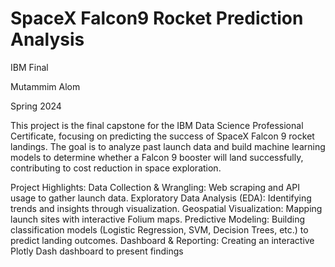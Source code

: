 # SpaceX Falcon9 Rocket Prediction Analysis


IBM Final

Mutammim Alom

Spring 2024

This project is the final capstone for the IBM Data Science Professional Certificate, focusing on predicting the success of SpaceX Falcon 9 rocket landings. The goal is to analyze past launch data and build machine learning models to determine whether a Falcon 9 booster will land successfully, contributing to cost reduction in space exploration.

Project Highlights:
Data Collection & Wrangling: Web scraping and API usage to gather launch data.
Exploratory Data Analysis (EDA): Identifying trends and insights through visualization.
Geospatial Visualization: Mapping launch sites with interactive Folium maps.
Predictive Modeling: Building classification models (Logistic Regression, SVM, Decision Trees, etc.) to predict landing outcomes.
Dashboard & Reporting: Creating an interactive Plotly Dash dashboard to present findings

